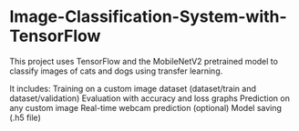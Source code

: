 # Image-Classification-System-with-TensorFlow
This project uses TensorFlow and the MobileNetV2 pretrained model to classify images of cats and dogs using transfer learning.

It includes:
Training on a custom image dataset (dataset/train and dataset/validation)
Evaluation with accuracy and loss graphs
Prediction on any custom image
Real-time webcam prediction (optional)
Model saving (.h5 file)
